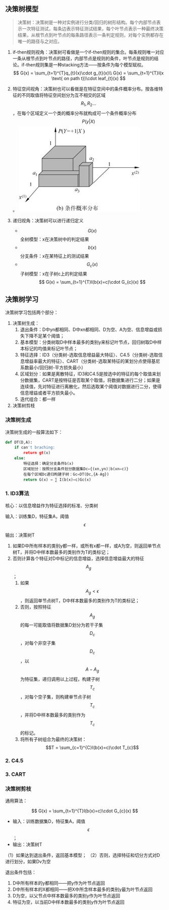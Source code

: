 ## 决策树模型
> 决策树：决策树是一种对实例进行分类/回归的树形结构。每个内部节点表示一次特征测试，每条边表示特征测试结果，每个叶节点表示一种最终决策结果，从根节点到叶节点的每条路径表示一条判定规则，对每个实例都存在唯一的路径与之对应。

1. if-then规则视角：决策树可看做是一个if-then规则的集合。每条规则唯一对应一条从根节点到叶节点的路径，内部节点是规则的条件，叶节点是规则的结论。if-then规则集是一种stacking方法——按条件为每个模型赋权。
$$
G(x) = \sum_{t=1}^{T}q_{t}(x)\cdot g_{t}(x)\\
G(x) = \sum_{t=1}^{T}I(x \text{ on path t})\cdot leaf_{t}(x)
$$

2. 特征空间视角：决策树也可以看做是在特征空间中的条件概率分布。按各维特征的不同取值将特征空间划分为互不相交的区域$$R_{1},R_{2}...$$，在每个区域定义一个类的概率分布就构成可一个条件概率分布$$P(y|X)$$。
![](/assets/image00381.jpeg)

3. 递归视角：决策树可以进行递归定义
    - $$G(x)$$全树模型：x在决策树中的判定结果
    - $$b(x)$$分支条件：x在某特征上的测试结果
    - $$G_{c}(x)$$子树模型：x在子树c上的判定结果
$$
G(x) = \sum_{t=1}^{T}I(b(x)=c)\cdot G_{c}(x)
$$

## 决策树学习
决策树学习包括两个部分：

1. 决策树生成：
    1. 退出条件：D中yn都相同、D中xn都相同、D为空、A为空、信息增益或损失下降不足某个阈值；
    2. 基本模型：分类树取D中样本最多的类别y来标记叶节点，回归树取D中样本标记的均值来标记叶节点；
    3. 特征选择：ID3（分类树-选取信息增益最大特征）、C4.5（分类树-选取信息增益率最大的特征）、CART（分类树-选取某特征的某划分点使得基尼系数最小/回归树-平方损失最小）
    4. 区域划分：如果是离散特征，ID3和C4.5是按选中的特征的每个取值来划分数据集，CART是按特征是否取某个取值，将数据集进行二分；如果是连续值，先对特征进行离散化，然后选取某个阈值对数据进行二分，使得信息增益或者平方损失最小。
    5. 迭代组合：都一样
2. 决策树剪枝

### 决策树生成
决策树生成的一般算法如下：

```python
def DT(D,A):
    if can't braching:
        return gt(x)
    else:
        特征选择：确定分支条件b(x)
        区域划分：按照分支条件划分数据集Dc={(xn,yn)|b(xn=c)}
        在每个区域Dc递归构建子树：Gc=DT(Dc,{A-Ag})
        return G(x) = ∑ I(b(x)=c)Gc(x)
```

### 1. ID3算法
核心：以信息增益作为特征选择的标准、分类树

输入：训练集D，特征集A，阈值$$\epsilon $$

输出：决策树T

1. 如果D中所有样本的类别y都一样，或所有x都一样，或A为空，则返回单节点树T，并将D中样本数最多的类别作为T的类标记；
2. 否则计算各个特征对D中标记的信息增益，选择信息增益最大的特征$$A_{g}$$；
    1. 如果$$A_{g} < \epsilon$$，则返回单节点树T，D中样本数最多的类别作为T的类标记；
    2. 否则，按照特征$$A_{g}$$的每一可能取值将数据集D划分为若干子集$$D_{c}$$，对每个非空子集$$D_{c}$$，以$${A-A_{g}}$$为特征集，递归调用以上过程，构建子树$$T_{c}$$，对每个空子集，则构建单节点子树$$T_{c}$$，并将D中样本数最多的类别作为$$T_{c}$$的标记。
    3. 将所有子树组合为最终的决策树：$$T = \sum_{c=1}^{C}I(b(x)=c)\cdot T_{c}$$



### 2. C4.5


### 3. CART

### 决策树剪枝

通用算法：

$$
G(x) = \sum_{t=1}^{T}I(b(x)=c)\cdot G_{c}(x)
$$


- 输入：训练数据集D，特征集A，阈值$$\epsilon $$；
- 输出：决策树T

（1）如果达到退出条件，返回基本模型；
（2）否则，选择特征和切分方式对D进行划分，如果Dv为空
    
 
     
    
       
退出条件包括：
1. D中所有样本的y都相同——把y作为叶节点返回
2. D中所有样本的X都相同——把X中所含样本最多的类别y最为叶节点返回
3. D为空，以父节点中样本数最多的类别y作为叶节点返回
4. 特征为空，以当前D中样本数最多的类别y作为叶节点返回




















